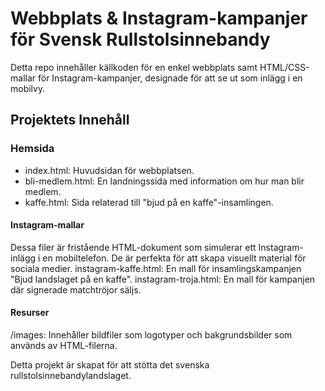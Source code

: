 # Webbplats & Instagram-kampanjer för Svensk Rullstolsinnebandy
Detta repo innehåller källkoden för en enkel webbplats samt HTML/CSS-mallar för Instagram-kampanjer, designade för att se ut som inlägg i en mobilvy.

## Projektets Innehåll

### Hemsida
- index.html: Huvudsidan för webbplatsen.
- bli-medlem.html: En landningssida med information om hur man blir medlem.
- kaffe.html: Sida relaterad till "bjud på en kaffe"-insamlingen.
#### Instagram-mallar
Dessa filer är fristående HTML-dokument som simulerar ett Instagram-inlägg i en mobiltelefon. De är perfekta för att skapa visuellt material för sociala medier.
instagram-kaffe.html: En mall för insamlingskampanjen "Bjud landslaget på en kaffe".
instagram-troja.html: En mall för kampanjen där signerade matchtröjor säljs.

#### Resurser
/images: Innehåller bildfiler som logotyper och bakgrundsbilder som används av HTML-filerna.

Detta projekt är skapat för att stötta det svenska rullstolsinnebandylandslaget.

